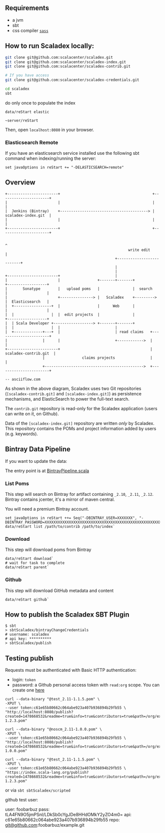 ## Requirements

* a jvm
* sbt
* css compiler [`sass`](http://sass-lang.com/install)

## How to run Scaladex locally:

```bash
git clone git@github.com:scalacenter/scaladex.git
git clone git@github.com:scalacenter/scaladex-index.git
git clone git@github.com:scalacenter/scaladex-contrib.git

# If you have access
git clone git@github.com:scalacenter/scaladex-credentials.git

cd scaladex
sbt
```

do only once to populate the index

`data/reStart elastic`

`~server/reStart`
 
Then, open `localhost:8080` in your browser.

### Elasticsearch Remote

If you have an elasticsearch service installed use the following sbt command when indexing/running the server:

`set javaOptions in reStart += "-DELASTICSEARCH=remote"`

## Overview

```
+-----------------------+                                          +----------------------+
|                       |                                          |                      |
|  Jenkins (Bintray)    +----------------------------------------> |  scaladex-index.git  |
|                       |                                          |                      |
+-----------------------+                                          +----------------------+

                                                                             ^
                                                        write edit           |
                                                  +--------------------------+
                                                  |
                                                  |
+-----------------------+                         |
|                       |                 +-------+-------+            +------------------+
|       Sonatype        |   upload poms   |               |  search    |                  |
|                       +---------------> |   Scaladex    +--------->  |  Elasticsearch   |
|  +-----------------+  |                 |      Web      |            |                  |
|  |                 |  |  edit projects  |               |            +------------------+
|  | Scala Developer +------------------> +-------+-------+
|  |                 |  |                         |
|  +-------------+---+  |                         | read claims   +-----------------------+
|                |      |                         +------------>  |                       |
+-----------------------+                                         | scaladex-contrib.git  |
                 |                 claims projects                |                       |
                 +--------------------------------------------->  +-----------------------+

-- asciiflow.com
```

[Jenkins]: https://scala-webapps.epfl.ch/jenkins/view/scaladex/
[scaladex-index.git]: https://github.com/scalacenter/scaladex-index
[scaladex-contrib.git]: https://github.com/scalacenter/scaladex-contrib

As shown in the above diagram, Scaladex uses two Git repositories 
(`[scaladex-contrib.git]` and `[scaladex-index.git]`) as persistence mechanisms, 
and ElasticSearch to power the full-text search.

The `contrib.git` repository is read-only for the Scaladex application
(users can write on it, on Github).

Data of the `[scaladex-index.git]` repository are written *only* by Scaladex. This repository contains the POMs
and project information added by users (e.g. keywords).

## Bintray Data Pipeline

If you want to update the data:

The entry point is at [BintrayPipeline.scala](/data/src/main/scala/ch.epfl.scala.index.data/bintray/BintrayPipeline.scala)

### List Poms

This step will search on Bintray for artifact containing `_2.10`, `_2.11`, `_2.12`. Bintray contains jcenter,
it's a mirror of maven central.

You will need a premium Bintray account.

```
set javaOptions in reStart ++= Seq("-DBINTRAY_USER=XXXXXXX", "-DBINTRAY_PASSWORD=XXXXXXXXXXXXXXXXXXXXXXXXXXXXXXXXXXXXXXXXXXXXXXXXXXXXXXXXXXXXXXXX")
data/reStart list /path/to/contrib /path/to/index`
```

### Download

This step will download poms from Bintray

```
data/reStart download`
# wait for task to complete
data/reStart parent`
```

### Github

This step will download GitHub metadata and content

```
data/reStart github`
```

## How to publish the Scaladex SBT Plugin

``` 
$ sbt
> sbtScaladex/bintrayChangeCredentials
# username: scaladex
# api key: **********
> sbtScaladex/publish
```

## Testing publish

Requests must be authenticated with Basic HTTP authentication:

- login: `token`
- password: a Github personal access token with `read:org` scope. You can create one
  [here](https://github.com/settings/tokens/new)

~~~
curl --data-binary "@test_2.11-1.1.5.pom" \
-XPUT \
--user token:c61e65b80662c064abe923a407b936894b29fb55 \
"http://localhost:8080/publish?created=1478668532&readme=true&info=true&contributors=true&path=/org/example/test_2.11/1.2.3/test_2.11-1.2.3.pom"
~~~

~~~
curl --data-binary "@noscm_2.11-1.0.0.pom" \
-XPUT \
--user token:c61e65b80662c064abe923a407b936894b29fb55 \
"http://localhost:8080/publish?created=1478668532&readme=true&info=true&contributors=true&path=/org/example/noscm_2.11/1.0.0/noscm_2.11-1.0.0.pom"
~~~

~~~
curl --data-binary "@test_2.11-1.1.5.pom" \
-XPUT \
--user token:c61e65b80662c064abe923a407b936894b29fb55 \
"https://index.scala-lang.org/publish?created=1478668532&readme=true&info=true&contributors=true&path=/org/example/test_2.11/1.2.3/test_2.11-1.2.3.pom"
~~~

or via `sbt sbtScaladex/scripted`

github test user:

user: foobarbuz 
pass: tLA4FN9O5jmPSnl/LDkSb0cYgJDe8HHdOMkY2yZO4m0=
api:  c61e65b80662c064abe923a407b936894b29fb55
repo: git@github.com:foobarbuz/example.git

